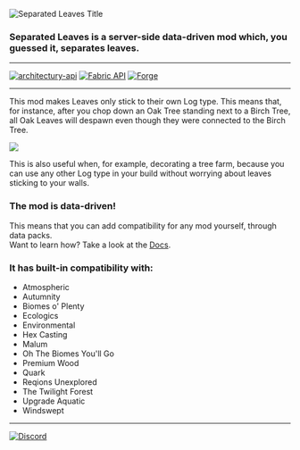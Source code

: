 ![Separated Leaves Title](https://teamdiopside.nl/assets/separatedleaves/title.png)

### Separated Leaves is a server-side data-driven mod which, you guessed it, separates leaves.

---

[![architectury-api](https://cdn.jsdelivr.net/npm/@intergrav/devins-badges@3/assets/cozy/requires/architectury-api_vector.svg)](https://modrinth.com/mod/architectury-api)
[![Fabric API](https://cdn.jsdelivr.net/npm/@intergrav/devins-badges@3/assets/cozy/requires/fabric-api_vector.svg)](https://modrinth.com/mod/fabric-api)
[![Forge](https://cdn.jsdelivr.net/npm/@intergrav/devins-badges@3/assets/cozy/supported/forge_vector.svg)](https://files.minecraftforge.net/net/minecraftforge/forge/)

---

This mod makes Leaves only stick to their own Log type. This means that, for instance, after you chop down an Oak Tree standing next to a Birch Tree, all Oak Leaves will despawn even though they were connected to the Birch Tree.

![](https://teamdiopside.nl/assets/separatedleaves/showcase.gif)

This is also useful when, for example, decorating a tree farm, because you can use any other Log type in your build without worrying about leaves sticking to your walls.

### The mod is data-driven!

This means that you can add compatibility for any mod yourself, through data packs.  
Want to learn how? Take a look at the [Docs](https://docs.teamdiopside.nl/separated-leaves/).

### It has built-in compatibility with:
- Atmospheric
- Autumnity
- Biomes o' Plenty
- Ecologics
- Environmental
- Hex Casting
- Malum
- Oh The Biomes You'll Go
- Premium Wood
- Quark
- Reqions Unexplored
- The Twilight Forest
- Upgrade Aquatic
- Windswept

---

[![Discord](https://teamdiopside.nl/assets/diopside/Serverbanner.png)](https://teamdiopside.nl/discord/)
